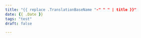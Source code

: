 ```yaml
---
title: "{{ replace .TranslationBaseName "-" " " | title }}"
date: {{ .Date }}
tags: "test"
draft: false

---
```


